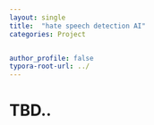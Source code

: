 ```yaml
---
layout: single
title:  "hate speech detection AI"
categories: Project


author_profile: false
typora-root-url: ../
---
```


# TBD..
